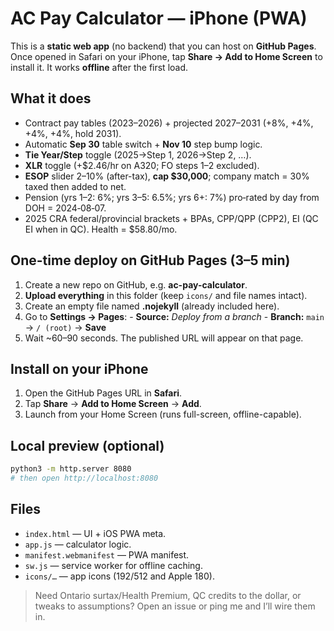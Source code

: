 # AC Pay Calculator — iPhone (PWA)

This is a **static web app** (no backend) that you can host on **GitHub Pages**. Once opened in Safari on your iPhone, tap **Share → Add to Home Screen** to install it. It works **offline** after the first load.

## What it does
- Contract pay tables (2023–2026) + projected 2027–2031 (+8%, +4%, +4%, +4%, hold 2031).
- Automatic **Sep 30** table switch + **Nov 10** step bump logic.
- **Tie Year/Step** toggle (2025→Step 1, 2026→Step 2, …).
- **XLR** toggle (+$2.46/hr on A320; FO steps 1–2 excluded).
- **ESOP** slider 2–10% (after-tax), **cap $30,000**; company match = 30% taxed then added to net.
- Pension (yrs 1–2: 6%; yrs 3–5: 6.5%; yrs 6+: 7%) pro‑rated by day from DOH = 2024‑08‑07.
- 2025 CRA federal/provincial brackets + BPAs, CPP/QPP (CPP2), EI (QC EI when in QC). Health = $58.80/mo.

## One-time deploy on GitHub Pages (3–5 min)
1. Create a new repo on GitHub, e.g. **ac-pay-calculator**.
2. **Upload everything** in this folder (keep `icons/` and file names intact).
3. Create an empty file named **.nojekyll** (already included here).
4. Go to **Settings → Pages**:   - **Source:** *Deploy from a branch*   - **Branch:** `main` → `/ (root)` → **Save**
5. Wait ~60–90 seconds. The published URL will appear on that page.

## Install on your iPhone
1. Open the GitHub Pages URL in **Safari**.
2. Tap **Share** → **Add to Home Screen** → **Add**.
3. Launch from your Home Screen (runs full-screen, offline-capable).

## Local preview (optional)
```bash
python3 -m http.server 8080
# then open http://localhost:8080
```

## Files
- `index.html` — UI + iOS PWA meta.
- `app.js` — calculator logic.
- `manifest.webmanifest` — PWA manifest.
- `sw.js` — service worker for offline caching.
- `icons/…` — app icons (192/512 and Apple 180).

> Need Ontario surtax/Health Premium, QC credits to the dollar, or tweaks to assumptions? Open an issue or ping me and I’ll wire them in.
